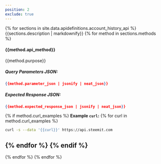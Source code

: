 ```yaml
---
position: 2
exclude: true
---
```


{% for sections in site.data.apidefinitions.account_history_api %}
{{sections.description | markdownify}}
{% for method in sections.methods %}
#### {{method.api_method}}
{{method.purpose}}
##### Query Parameters JSON:
```json
{{method.parameter_json | jsonify | neat_json}}
```
##### Expected Response JSON:
```json
{{method.expected_response_json | jsonify | neat_json}}
```
{% if method.curl_examples %}
**Example `curl`:**
{% for curl in method.curl_examples %}
```bash
curl -s --data '{{curl}}' https://api.steemit.com
```
{% endfor %}
{% endif %}
---
{% endfor %}
{% endfor %}
